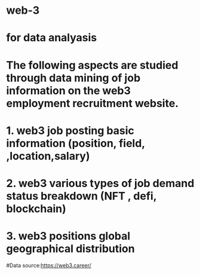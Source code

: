 # web-3
# for data analyasis 
# The following aspects are studied through data mining of job information on the web3 employment recruitment website.
# 1. web3 job posting basic information (position, field, ,location,salary)
# 2. web3 various types of job demand status breakdown (NFT , defi, blockchain)
# 3. web3 positions global geographical distribution

#Data source:https://web3.career/
